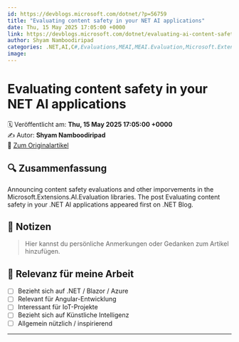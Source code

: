 ```yaml
---
id: https://devblogs.microsoft.com/dotnet/?p=56759
title: "Evaluating content safety in your NET AI applications"
date: Thu, 15 May 2025 17:05:00 +0000
link: https://devblogs.microsoft.com/dotnet/evaluating-ai-content-safety/
author: Shyam Namboodiripad
categories: .NET,AI,C#,Evaluations,MEAI,MEAI.Evaluation,Microsoft.Extensions.AI,Microsoft.Extensions.AI.Evaluation,testing
image: 
---
```


# Evaluating content safety in your NET AI applications

🗓️ Veröffentlicht am: **Thu, 15 May 2025 17:05:00 +0000**  
✍️ Autor: **Shyam Namboodiripad**  
🔗 [Zum Originalartikel](https://devblogs.microsoft.com/dotnet/evaluating-ai-content-safety/)

## 🔍 Zusammenfassung

Announcing content safety evaluations and other imporvements in the Microsoft.Extensions.AI.Evaluation libraries. The post Evaluating content safety in your .NET AI applications appeared first on .NET Blog. 

## 📌 Notizen

> Hier kannst du persönliche Anmerkungen oder Gedanken zum Artikel hinzufügen.

## 🧠 Relevanz für meine Arbeit

- [ ] Bezieht sich auf .NET / Blazor / Azure
- [ ] Relevant für Angular-Entwicklung
- [ ] Interessant für IoT-Projekte
- [ ] Bezieht sich auf Künstliche Intelligenz
- [ ] Allgemein nützlich / inspirierend

---
